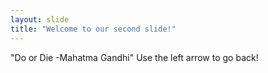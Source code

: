 ```yaml
---
layout: slide
title: "Welcome to our second slide!"
---
```

"Do or Die -Mahatma Gandhi"
Use the left arrow to go back!
